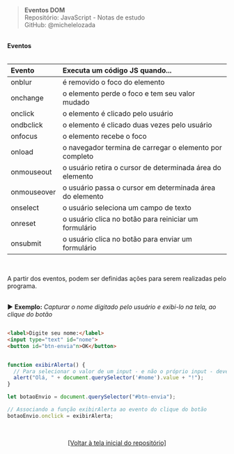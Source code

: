 > **Eventos DOM**  
> Repositório: JavaScript - Notas de estudo     
> GitHub: @michelelozada
&nbsp;
     
&nbsp;   
**Eventos**   
&nbsp;   

| **Evento**  | **Executa um código JS quando...** |
| :---        | :---                               |
| onblur      | é removido o foco do elemento |
| onchange    | o elemento perde o foco e tem seu valor mudado |
| onclick     | o elemento é clicado pelo usuário |
| ondbclick   | o elemento é clicado  duas vezes pelo usuário |
| onfocus     | o elemento recebe o foco |
| onload      | o navegador termina de carregar o elemento por completo |
| onmouseout  | o usuário retira o cursor de determinada área do elemento |
| onmouseover | o usuário passa o cursor em determinada área do elemento |
| onselect    | o usuário seleciona um campo de texto | 
| onreset     | o usuário clica no botão para reiniciar um formulário |
| onsubmit    | o usuário clica no botão para enviar um formulário |

&nbsp;   

A partir dos eventos, podem ser definidas ações para serem realizadas pelo programa.  
&nbsp;   

:arrow_forward: **Exemplo:** *Capturar o nome digitado pelo usuário e exibi-lo na tela, ao clique do botão*

```html

<label>Digite seu nome:</label>
<input type="text" id="nome">
<button id="btn-envia"n>OK</button>
```
```js

function exibirAlerta() {
  // Para selecionar o valor de um input - e não o próprio input - deve-se usar a propriedade value
  alert("Olá, " + document.querySelector('#nome').value + "!");
}

let botaoEnvio = document.querySelector("#btn-envia");

// Associando a função exibirAlerta ao evento do clique do botão
botaoEnvio.onclick = exibirAlerta;
```

&nbsp; 

<div align="center">
<a href="https://github.com/michelelozada/JavaScript-Study-Notes">[Voltar à tela inicial do repositório]</a>
</div>